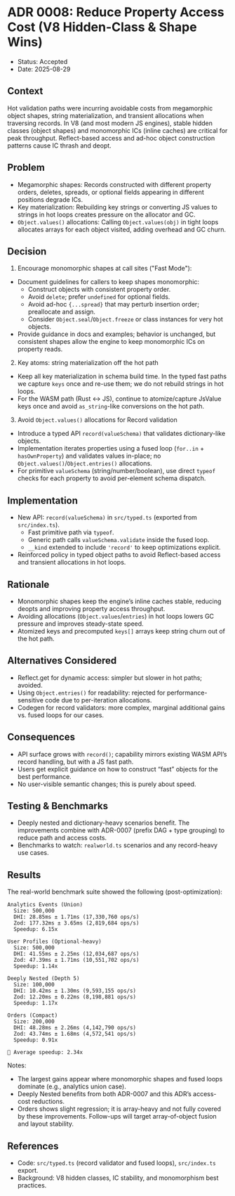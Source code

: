 # ADR 0008: Reduce Property Access Cost (V8 Hidden-Class & Shape Wins)

- Status: Accepted
- Date: 2025-08-29

## Context

Hot validation paths were incurring avoidable costs from megamorphic object shapes, string materialization, and transient allocations when traversing records. In V8 (and most modern JS engines), stable hidden classes (object shapes) and monomorphic ICs (inline caches) are critical for peak throughput. Reflect-based access and ad-hoc object construction patterns cause IC thrash and deopt.

## Problem

- Megamorphic shapes: Records constructed with different property orders, deletes, spreads, or optional fields appearing in different positions degrade ICs.
- Key materialization: Rebuilding key strings or converting JS values to strings in hot loops creates pressure on the allocator and GC.
- `Object.values()` allocations: Calling `Object.values(obj)` in tight loops allocates arrays for each object visited, adding overhead and GC churn.

## Decision

1) Encourage monomorphic shapes at call sites ("Fast Mode"):
- Document guidelines for callers to keep shapes monomorphic:
  - Construct objects with consistent property order.
  - Avoid `delete`; prefer `undefined` for optional fields.
  - Avoid ad-hoc `{...spread}` that may perturb insertion order; preallocate and assign.
  - Consider `Object.seal`/`Object.freeze` or class instances for very hot objects.
- Provide guidance in docs and examples; behavior is unchanged, but consistent shapes allow the engine to keep monomorphic ICs on property reads.

2) Key atoms: string materialization off the hot path
- Keep all key materialization in schema build time. In the typed fast paths we capture `keys` once and re-use them; we do not rebuild strings in hot loops.
- For the WASM path (Rust <-> JS), continue to atomize/capture JsValue keys once and avoid `as_string`-like conversions on the hot path.

3) Avoid `Object.values()` allocations for Record validation
- Introduce a typed API `record(valueSchema)` that validates dictionary-like objects.
- Implementation iterates properties using a fused loop (`for..in` + `hasOwnProperty`) and validates values in-place; no `Object.values()`/`Object.entries()` allocations.
- For primitive `valueSchema` (string/number/boolean), use direct `typeof` checks for each property to avoid per-element schema dispatch.

## Implementation

- New API: `record(valueSchema)` in `src/typed.ts` (exported from `src/index.ts`).
  - Fast primitive path via `typeof`.
  - Generic path calls `valueSchema.validate` inside the fused loop.
  - `__kind` extended to include `'record'` to keep optimizations explicit.
- Reinforced policy in typed object paths to avoid Reflect-based access and transient allocations in hot loops.

## Rationale

- Monomorphic shapes keep the engine’s inline caches stable, reducing deopts and improving property access throughput.
- Avoiding allocations (`Object.values`/`entries`) in hot loops lowers GC pressure and improves steady-state speed.
- Atomized keys and precomputed `keys[]` arrays keep string churn out of the hot path.

## Alternatives Considered

- Reflect.get for dynamic access: simpler but slower in hot paths; avoided.
- Using `Object.entries()` for readability: rejected for performance-sensitive code due to per-iteration allocations.
- Codegen for record validators: more complex, marginal additional gains vs. fused loops for our cases.

## Consequences

- API surface grows with `record()`; capability mirrors existing WASM API’s record handling, but with a JS fast path.
- Users get explicit guidance on how to construct “fast” objects for the best performance.
- No user-visible semantic changes; this is purely about speed.

## Testing & Benchmarks

- Deeply nested and dictionary-heavy scenarios benefit. The improvements combine with ADR-0007 (prefix DAG + type grouping) to reduce path and access costs.
- Benchmarks to watch: `realworld.ts` scenarios and any record-heavy use cases.

## Results

The real-world benchmark suite showed the following (post-optimization):

```
Analytics Events (Union)
  Size: 500,000
  DHI: 28.85ms ± 1.71ms (17,330,760 ops/s)
  Zod: 177.32ms ± 3.65ms (2,819,684 ops/s)
  Speedup: 6.15x

User Profiles (Optional-heavy)
  Size: 500,000
  DHI: 41.55ms ± 2.25ms (12,034,687 ops/s)
  Zod: 47.39ms ± 1.71ms (10,551,702 ops/s)
  Speedup: 1.14x

Deeply Nested (Depth 5)
  Size: 100,000
  DHI: 10.42ms ± 1.30ms (9,593,155 ops/s)
  Zod: 12.20ms ± 0.22ms (8,198,881 ops/s)
  Speedup: 1.17x

Orders (Compact)
  Size: 200,000
  DHI: 48.28ms ± 2.26ms (4,142,790 ops/s)
  Zod: 43.74ms ± 1.68ms (4,572,541 ops/s)
  Speedup: 0.91x

🏁 Average speedup: 2.34x
```

Notes:
- The largest gains appear where monomorphic shapes and fused loops dominate (e.g., analytics union case).
- Deeply Nested benefits from both ADR-0007 and this ADR’s access-cost reductions.
- Orders shows slight regression; it is array-heavy and not fully covered by these improvements. Follow-ups will target array-of-object fusion and layout stability.

## References

- Code: `src/typed.ts` (record validator and fused loops), `src/index.ts` export.
- Background: V8 hidden classes, IC stability, and monomorphism best practices.
